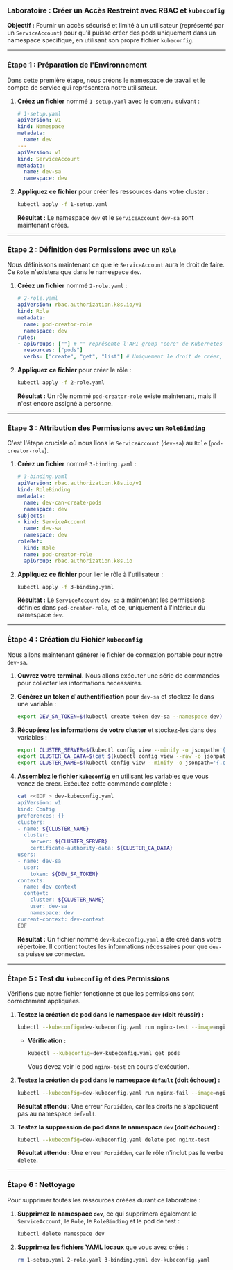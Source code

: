 
### **Laboratoire : Créer un Accès Restreint avec RBAC et `kubeconfig`**

**Objectif :** Fournir un accès sécurisé et limité à un utilisateur (représenté par un `ServiceAccount`) pour qu'il puisse créer des pods uniquement dans un namespace spécifique, en utilisant son propre fichier `kubeconfig`.

-----

### **Étape 1 : Préparation de l'Environnement**

Dans cette première étape, nous créons le namespace de travail et le compte de service qui représentera notre utilisateur.

1.  **Créez un fichier** nommé `1-setup.yaml` avec le contenu suivant :

    ```yaml
    # 1-setup.yaml
    apiVersion: v1
    kind: Namespace
    metadata:
      name: dev
    ---
    apiVersion: v1
    kind: ServiceAccount
    metadata:
      name: dev-sa
      namespace: dev
    ```

2.  **Appliquez ce fichier** pour créer les ressources dans votre cluster :

    ```bash
    kubectl apply -f 1-setup.yaml
    ```

    **Résultat :** Le namespace `dev` et le `ServiceAccount` `dev-sa` sont maintenant créés.

-----

### **Étape 2 : Définition des Permissions avec un `Role`**

Nous définissons maintenant ce que le `ServiceAccount` aura le droit de faire. Ce `Role` n'existera que dans le namespace `dev`.

1.  **Créez un fichier** nommé `2-role.yaml` :

    ```yaml
    # 2-role.yaml
    apiVersion: rbac.authorization.k8s.io/v1
    kind: Role
    metadata:
      name: pod-creator-role
      namespace: dev
    rules:
    - apiGroups: [""] # "" représente l'API group "core" de Kubernetes
      resources: ["pods"]
      verbs: ["create", "get", "list"] # Uniquement le droit de créer, lister et voir les pods
    ```

2.  **Appliquez ce fichier** pour créer le rôle :

    ```bash
    kubectl apply -f 2-role.yaml
    ```

    **Résultat :** Un rôle nommé `pod-creator-role` existe maintenant, mais il n'est encore assigné à personne.

-----

### **Étape 3 : Attribution des Permissions avec un `RoleBinding`**

C'est l'étape cruciale où nous lions le `ServiceAccount` (`dev-sa`) au `Role` (`pod-creator-role`).

1.  **Créez un fichier** nommé `3-binding.yaml` :

    ```yaml
    # 3-binding.yaml
    apiVersion: rbac.authorization.k8s.io/v1
    kind: RoleBinding
    metadata:
      name: dev-can-create-pods
      namespace: dev
    subjects:
    - kind: ServiceAccount
      name: dev-sa
      namespace: dev
    roleRef:
      kind: Role
      name: pod-creator-role
      apiGroup: rbac.authorization.k8s.io
    ```

2.  **Appliquez ce fichier** pour lier le rôle à l'utilisateur :

    ```bash
    kubectl apply -f 3-binding.yaml
    ```

    **Résultat :** Le `ServiceAccount` `dev-sa` a maintenant les permissions définies dans `pod-creator-role`, et ce, uniquement à l'intérieur du namespace `dev`.

-----

### **Étape 4 : Création du Fichier `kubeconfig`**

Nous allons maintenant générer le fichier de connexion portable pour notre `dev-sa`.

1.  **Ouvrez votre terminal.** Nous allons exécuter une série de commandes pour collecter les informations nécessaires.

2.  **Générez un token d'authentification** pour `dev-sa` et stockez-le dans une variable :

    ```bash
    export DEV_SA_TOKEN=$(kubectl create token dev-sa --namespace dev)
    ```

3.  **Récupérez les informations de votre cluster** et stockez-les dans des variables :

    ```bash
    export CLUSTER_SERVER=$(kubectl config view --minify -o jsonpath='{.clusters[0].cluster.server}')
    export CLUSTER_CA_DATA=$(cat $(kubectl config view --raw -o jsonpath='{.clusters[0].cluster.certificate-authority}') | base64 -w 0)
    export CLUSTER_NAME=$(kubectl config view --minify -o jsonpath='{.clusters[0].name}')
    ```

4.  **Assemblez le fichier `kubeconfig`** en utilisant les variables que vous venez de créer. Exécutez cette commande complète :

    ```bash
    cat <<EOF > dev-kubeconfig.yaml
    apiVersion: v1
    kind: Config
    preferences: {}
    clusters:
    - name: ${CLUSTER_NAME}
      cluster:
        server: ${CLUSTER_SERVER}
        certificate-authority-data: ${CLUSTER_CA_DATA}
    users:
    - name: dev-sa
      user:
        token: ${DEV_SA_TOKEN}
    contexts:
    - name: dev-context
      context:
        cluster: ${CLUSTER_NAME}
        user: dev-sa
        namespace: dev
    current-context: dev-context
    EOF
    ```

    **Résultat :** Un fichier nommé `dev-kubeconfig.yaml` a été créé dans votre répertoire. Il contient toutes les informations nécessaires pour que `dev-sa` puisse se connecter.

-----

### **Étape 5 : Test du `kubeconfig` et des Permissions**

Vérifions que notre fichier fonctionne et que les permissions sont correctement appliquées.

1.  **Testez la création de pod dans le namespace `dev` (doit réussir) :**

    ```bash
    kubectl --kubeconfig=dev-kubeconfig.yaml run nginx-test --image=nginx
    ```

      * **Vérification :**
        ```bash
        kubectl --kubeconfig=dev-kubeconfig.yaml get pods
        ```
        Vous devez voir le pod `nginx-test` en cours d'exécution.

2.  **Testez la création de pod dans le namespace `default` (doit échouer) :**

    ```bash
    kubectl --kubeconfig=dev-kubeconfig.yaml run nginx-fail --image=nginx --namespace=default
    ```

    **Résultat attendu :** Une erreur `Forbidden`, car les droits ne s'appliquent pas au namespace `default`.

3.  **Testez la suppression de pod dans le namespace `dev` (doit échouer) :**

    ```bash
    kubectl --kubeconfig=dev-kubeconfig.yaml delete pod nginx-test
    ```

    **Résultat attendu :** Une erreur `Forbidden`, car le rôle n'inclut pas le verbe `delete`.

-----

### **Étape 6 : Nettoyage**

Pour supprimer toutes les ressources créées durant ce laboratoire :

1.  **Supprimez le namespace `dev`**, ce qui supprimera également le `ServiceAccount`, le `Role`, le `RoleBinding` et le pod de test :

    ```bash
    kubectl delete namespace dev
    ```

2.  **Supprimez les fichiers YAML locaux** que vous avez créés :

    ```bash
    rm 1-setup.yaml 2-role.yaml 3-binding.yaml dev-kubeconfig.yaml
    ```
